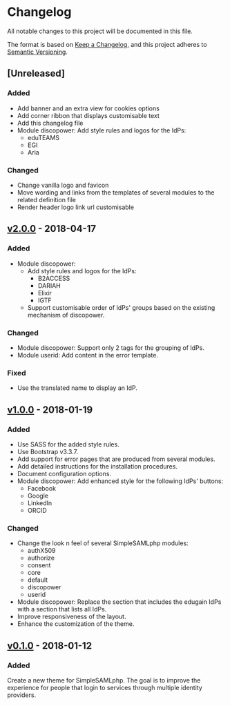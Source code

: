 # Changelog
All notable changes to this project will be documented in this file.

The format is based on [Keep a Changelog](https://keepachangelog.com/en/1.0.0/),
and this project adheres to [Semantic Versioning](https://semver.org/spec/v2.0.0.html).


## [Unreleased]

### Added
- Add banner and an extra view for cookies options
- Add corner ribbon that displays customisable text
- Add this changelog file
- Module discopower: Add style rules and logos for the IdPs:
  - eduTEAMS
  - EGI
  - Aria

### Changed
  - Change vanilla logo and favicon
  - Move wording and links from the templates of several modules to the related
    definition file
  - Render header logo link url customisable

## [v2.0.0](https://github.com/rciam/simplesamlphp-module-themevanilla/compare/v1.0.0...v2.0.0) - 2018-04-17

### Added
- Module discopower:
  - Add style rules and logos for the IdPs:
    - B2ACCESS
    - DARIAH
    - Elixir
    - IGTF
  - Support customisable order of IdPs' groups based on the existing mechanism of
  discopower.

### Changed
- Module discopower: Support only 2 tags for the grouping of IdPs.
- Module userid: Add content in the error template.

### Fixed
- Use the translated name to display an IdP.


## [v1.0.0](https://github.com/rciam/simplesamlphp-module-themevanilla/compare/v0.1.0...v1.0.0) - 2018-01-19

### Added
- Use SASS for the added style rules.
- Use Bootstrap v3.3.7.
- Add support for error pages that are produced from several modules.
- Add detailed instructions for the installation procedures.
- Document configuration options.
- Module discopower: Add enhanced style for the following  IdPs' buttons:
  - Facebook
  - Google
  - LinkedIn
  - ORCID

### Changed
- Change the look n feel of several SimpleSAMLphp modules:
  - authX509
  - authorize
  - consent
  - core
  - default
  - discopower
  - userid
- Module discopower: Replace the section that includes the edugain IdPs with a section that lists all IdPs.
- Improve responsiveness of the layout.
- Enhance the customization of the theme.



## [v0.1.0](https://github.com/rciam/simplesamlphp-module-themevanilla/commits/v0.1.0) - 2018-01-12

### Added
Create a new theme for SimpleSAMLphp. The goal is to improve the experience for
people that login to services through multiple identity providers.
